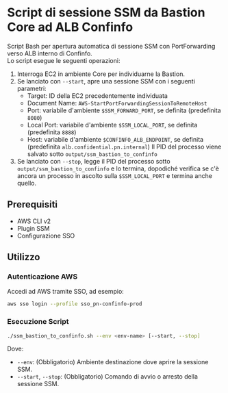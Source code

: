 # Script di sessione SSM da Bastion Core ad ALB Confinfo

Script Bash per apertura automatica di sessione SSM con PortForwarding verso ALB interno di Confinfo.  
Lo script esegue le seguenti operazioni:

1. Interroga EC2 in ambiente Core per individuarne la Bastion.
2. Se lanciato con `--start`, apre una sessione SSM con i seguenti parametri:
    - Target: ID della EC2 precedentemente individuata
    - Document Name: `AWS-StartPortForwardingSessionToRemoteHost`
    - Port: variabile d'ambiente `$SSM_FORWARD_PORT`, se definita (predefinita `8080`)
    - Local Port: variabile d'ambiente `$SSM_LOCAL_PORT`, se definita (predefinita `8888`)
    - Host: variabile d'ambiente `$CONFINFO_ALB_ENDPOINT`, se definita (predefinita `alb.confidential.pn.internal`)
    Il PID del processo viene salvato sotto `output/ssm_bastion_to_confinfo`
3. Se lanciato con `--stop`, legge il PID del processo sotto `output/ssm_bastion_to_confinfo` e lo termina, dopodiché verifica se c'è ancora un processo in ascolto sulla `$SSM_LOCAL_PORT` e termina anche quello.

## Prerequisiti

- AWS CLI v2
- Plugin SSM
- Configurazione SSO

## Utilizzo

### Autenticazione AWS

Accedi ad AWS tramite SSO, ad esempio:

```bash
aws sso login --profile sso_pn-confinfo-prod
```

### Esecuzione Script

```bash
./ssm_bastion_to_confinfo.sh --env <env-name> [--start, --stop]
```

Dove:

- `--env`: (Obbligatorio) Ambiente destinazione dove aprire la sessione SSM.
- `--start`, `--stop`: (Obbligatorio) Comando di avvio o arresto della sessione SSM.